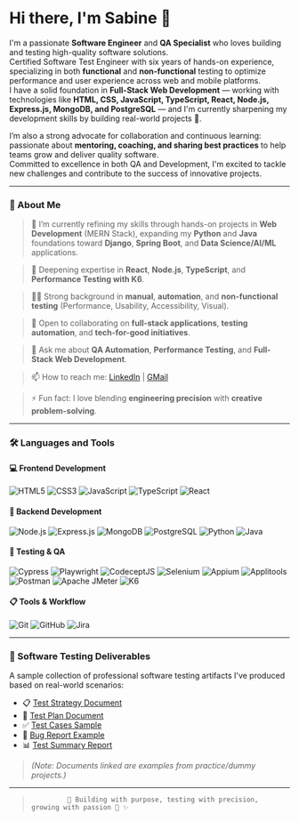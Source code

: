 # Hi there, I'm Sabine 👋

I'm a passionate **Software Engineer** and **QA Specialist** who loves building and testing high-quality software solutions.  
Certified Software Test Engineer with six years of hands-on experience, specializing in both **functional** and **non-functional** testing to optimize performance and user experience across web and mobile platforms.  
I have a solid foundation in **Full-Stack Web Development** — working with technologies like **HTML, CSS, JavaScript, TypeScript, React, Node.js, Express.js, MongoDB, and PostgreSQL** — and I'm currently sharpening my development skills by building real-world projects 🚀.

I’m also a strong advocate for collaboration and continuous learning: passionate about **mentoring, coaching, and sharing best practices** to help teams grow and deliver quality software.  
Committed to excellence in both QA and Development, I'm excited to tackle new challenges and contribute to the success of innovative projects.

---

### 🌟 About Me
> 🔭 I’m currently refining my skills through hands-on projects in **Web Development** (MERN Stack), expanding my **Python** and **Java** foundations toward **Django**, **Spring Boot**, and **Data Science/AI/ML** applications.

> 🌱 Deepening expertise in **React**, **Node.js**, **TypeScript**, and **Performance Testing with K6**.

> 👩‍💻 Strong background in **manual**, **automation**, and **non-functional testing** (Performance, Usability, Accessibility, Visual).

> 👯 Open to collaborating on **full-stack applications**, **testing automation**, and **tech-for-good initiatives**.

> 💬 Ask me about **QA Automation**, **Performance Testing**, and **Full-Stack Web Development**.

> 📫 How to reach me: [LinkedIn](https://www.linkedin.com/in/sabine-umuhoza/) | [GMail](sabina.umuhoza@gmail.com)

> ⚡ Fun fact: I love blending **engineering precision** with **creative problem-solving**.

---

### 🛠️ Languages and Tools

#### 💻 Frontend Development
![HTML5](https://img.shields.io/badge/html5-%23E34F26.svg?&style=flat&logo=html5&logoColor=white)
![CSS3](https://img.shields.io/badge/css3-%231572B6.svg?&style=flat&logo=css3&logoColor=white)
![JavaScript](https://img.shields.io/badge/javascript-%23323330.svg?&style=flat&logo=javascript&logoColor=%23F7DF1E)
![TypeScript](https://img.shields.io/badge/typescript-%23007ACC.svg?&style=flat&logo=typescript&logoColor=white)
![React](https://img.shields.io/badge/react-%2320232a.svg?&style=flat&logo=react&logoColor=%2361DAFB)

#### 🧰 Backend Development
![Node.js](https://img.shields.io/badge/node.js-%2343853D.svg?&style=flat&logo=node.js&logoColor=white)
![Express.js](https://img.shields.io/badge/express.js-%23404d59.svg?&style=flat&logo=express&logoColor=white)
![MongoDB](https://img.shields.io/badge/mongodb-%2347A248.svg?&style=flat&logo=mongodb&logoColor=white)
![PostgreSQL](https://img.shields.io/badge/postgresql-%23316192.svg?&style=flat&logo=postgresql&logoColor=white)
![Python](https://img.shields.io/badge/python-%23323330.svg?&style=flat&logo=python&logoColor=%23FFD43B)
![Java](https://img.shields.io/badge/java-%23ED8B00.svg?&style=flat&logo=java&logoColor=white)

#### 🧪 Testing & QA
![Cypress](https://img.shields.io/badge/cypress-%23172B4D.svg?&style=flat&logo=cypress&logoColor=white)
![Playwright](https://img.shields.io/badge/playwright-%2322232B.svg?&style=flat&logo=playwright&logoColor=green)
![CodeceptJS](https://img.shields.io/badge/codeceptjs-%2320232a.svg?&style=flat&logo=javascript&logoColor=%23F7DF1E)
![Selenium](https://img.shields.io/badge/selenium-%2343B02A.svg?&style=flat&logo=selenium&logoColor=white)
![Appium](https://img.shields.io/badge/appium-%23323330.svg?&style=flat&logo=appium&logoColor=white)
![Applitools](https://img.shields.io/badge/applitools-%230072B7.svg?&style=flat&logo=applitools&logoColor=white)
![Postman](https://img.shields.io/badge/postman-%23FF6C37.svg?&style=flat&logo=postman&logoColor=white)
![Apache JMeter](https://img.shields.io/badge/jmeter-%23D22128.svg?&style=flat&logo=apache&logoColor=white)
![K6](https://img.shields.io/badge/k6-%230055AA.svg?&style=flat&logo=k6&logoColor=white)

#### 📋 Tools & Workflow
![Git](https://img.shields.io/badge/git-%23F05033.svg?&style=flat&logo=git&logoColor=white)
![GitHub](https://img.shields.io/badge/github-%23121011.svg?&style=flat&logo=github&logoColor=white)
![Jira](https://img.shields.io/badge/jira-%230A0FFF.svg?&style=flat&logo=jira&logoColor=white)

---

### 🧪 Software Testing Deliverables

A sample collection of professional software testing artifacts I've produced based on real-world scenarios:

- 📋 [Test Strategy Document](https://drive.google.com/file/d/13hI4Cb2WXf1JymaivwMbZQ5g4lOHB5Jk/view?usp=sharing)
- 📝 [Test Plan Document](https://drive.google.com/file/d/1JB1L_VX-noTCf21-J4MO2Q0ZPIi4fKOR/view?usp=sharing)
- ✅ [Test Cases Sample](https://docs.google.com/spreadsheets/d/1QnpJ9456a6RIG5r-YXKLOUMCgl7qVF7A/edit?usp=sharing&ouid=117060470172610053791&rtpof=true&sd=true)
- 🐛 [Bug Report Example](#)
- 📊 [Test Summary Report](#)

> *(Note: Documents linked are examples from practice/dummy projects.)*


---

>              🚀 Building with purpose, testing with precision, growing with passion 🌟 ✨
